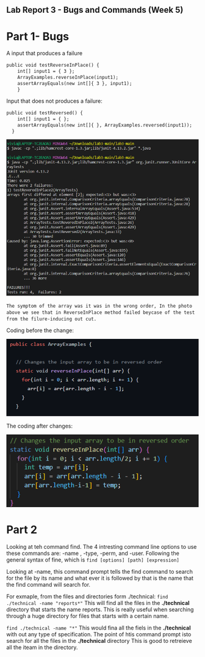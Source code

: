 ## Lab Report 3 - Bugs and Commands (Week 5)

# Part 1- Bugs

A input that produces a failure
```
public void testReverseInPlace() {
    int[] input1 = { 3 };
    ArrayExamples.reverseInPlace(input1);
    assertArrayEquals(new int[]{ 3 }, input1);
	}
```


Input that does not produces a failure:
```
public void testReversed() {
    int[] input1 = { };
    assertArrayEquals(new int[]{ }, ArrayExamples.reversed(input1));
  }
```

![Image](https://raw.githubusercontent.com/viviantran706/cse15l-lab-reports/main/Screenshot%202023-04-20%20123739.png)


`
The symptom of the array was it was in the wrong order, In the photo above we see that in ReverseInPlace method failed beycase of the test from the filure-inducing out cut.
`


Coding before the change:

![Image](https://raw.githubusercontent.com/viviantran706/cse15l-lab-reports/main/Screenshot%202023-04-23%20185324.png)


The coding after changes:

![Image](https://raw.githubusercontent.com/viviantran706/cse15l-lab-reports/main/Screenshot%202023-04-23%20185700.png)

# Part 2
Looking at teh command find. The 4 intresting command line options to use these commands are: 
-name , -type, -perm, and -user. Following the general syntax of fine, which is 
`
find [options] [path] [expression]
`


Looking at -name, this command prompt tells the find command to search for the file by its name
and what ever it is followed by that is the name that the find command will search for.

For exmaple, from the files and directories form ./technical:
`
find ./technical -name "reports*"
`
This will find all the files in the **./technical** directory that starts the name reports. This is
really useful when searching through a huge directory for files that starts with a certain name.

`
find ./technical -name "*"
`
This would fina all the fiels in the **./technical** with out any type of specification.
The point of htis command prompt isto search for all the files in the **./technical** directory 
This is good to retreieve all the iteam in the directory.
